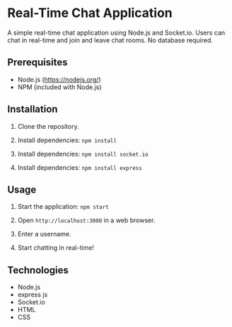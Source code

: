 # Real-Time Chat Application

A simple real-time chat application using Node.js and Socket.io. Users can chat in real-time and join and leave chat rooms. No database required. 

## Prerequisites

- Node.js (https://nodejs.org/)
- NPM (included with Node.js)

## Installation

1. Clone the repository.

2. Install dependencies: `npm install`
3. Install dependencies: `npm install socket.io`
4. Install dependencies: `npm install express`


## Usage

1. Start the application: `npm start`

2. Open `http://localhost:3000` in a web browser.

3. Enter a username.

4. Start chatting in real-time!

## Technologies

- Node.js
- express js
- Socket.io
- HTML
- CSS
